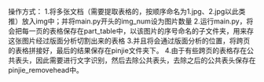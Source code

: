 操作方式：
1.将多张文档（需要提取表格的，按顺序命名为1.jpg、2.jpg以此类推）放入img中；并将main.py开头的img_num设为图片数量
2.运行main.py，将会把每一页的表格保存在part_table中，以该图片的序号命名的子文件夹，用来存这张图片经过版面分析切割出来的表格
3.并且将会通过版面分析的位置，将跨页的表格拼接好，最后的结果保存在pinjie文件夹下。
4.由于有些跨页的表格存在公共表头，因此需要进行文字识别，然后去除公共表头，去除之后的公共表头保存在pinjie_removehead中。